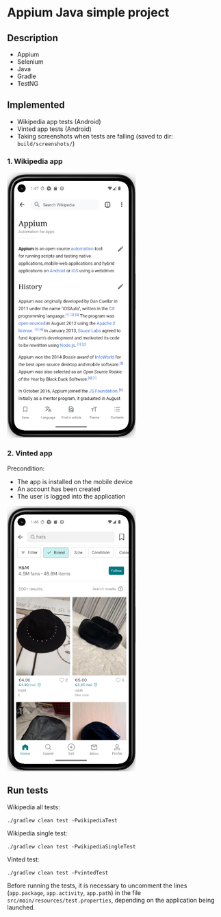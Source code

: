 # Appium Java simple project
## Description
- Appium
- Selenium
- Java
- Gradle
- TestNG

## Implemented
- Wikipedia app tests (Android)
- Vinted app tests (Android)
- Taking screenshots when tests are falling (saved to dir: `build/screenshots/`)

### 1. Wikipedia app
[<img src="readme-assets/wikipedia.png" width="300" />](readme-assets/wikipedia.png)

### 2. Vinted app
Precondition:
- The app is installed on the mobile device
- An account has been created
- The user is logged into the application

[<img src="readme-assets/vinted.png" width="300" />](readme-assets/vinted.png)

## Run tests
Wikipedia all tests:
```
./gradlew clean test -PwikipediaTest
```
Wikipedia single test:
```
./gradlew clean test -PwikipediaSingleTest
```
Vinted test:
```
./gradlew clean test -PvintedTest
```

Before running the tests, it is necessary to uncomment the lines (`app.package`, `app.activity`, `app.path`) 
in the file `src/main/resources/test.properties`, depending on the application being launched.